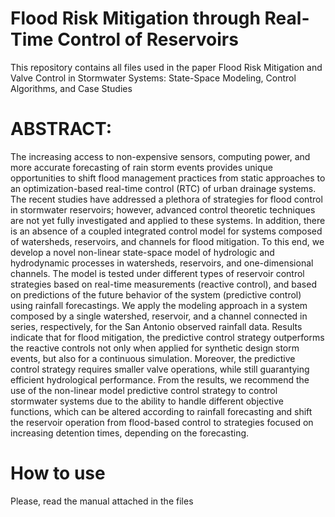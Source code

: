 # Flood Risk Mitigation through Real-Time Control of Reservoirs
This repository contains all files used in the paper Flood Risk Mitigation and Valve Control in Stormwater Systems: State-Space Modeling, Control Algorithms, and Case Studies
# ABSTRACT:
The increasing access to non-expensive sensors,  computing power, and more accurate forecasting of rain storm events provides unique opportunities to shift flood management practices from static approaches to an optimization-based real-time control (RTC) of urban drainage systems. The recent studies have addressed a plethora of strategies for flood control in stormwater reservoirs; however, advanced control theoretic techniques are not yet fully investigated and applied to these systems. In addition, there is an absence of a coupled integrated control model for systems composed of watersheds, reservoirs, and channels for flood mitigation.  To this end, we develop a novel non-linear state-space model of hydrologic and hydrodynamic processes in watersheds, reservoirs, and one-dimensional channels. The model is tested under different types of reservoir control strategies based on real-time measurements (reactive control), and based on predictions of the future behavior of the system (predictive control) using rainfall forecastings. We apply the modeling approach in a system composed by a single watershed, reservoir, and a channel connected in series, respectively, for the San Antonio observed rainfall data. Results indicate that for flood mitigation, the predictive control strategy outperforms the reactive controls not only when applied for synthetic design storm events, but also for a continuous simulation. Moreover, the predictive control strategy requires smaller valve operations, while still guarantying efficient hydrological performance. From the results, we recommend the use of the non-linear model predictive control strategy to control stormwater systems due to the ability to handle different objective functions, which can be altered according to rainfall forecasting and shift the reservoir operation from flood-based control to strategies focused on increasing detention times, depending on the forecasting. 
# How to use
Please, read the manual attached in the files

